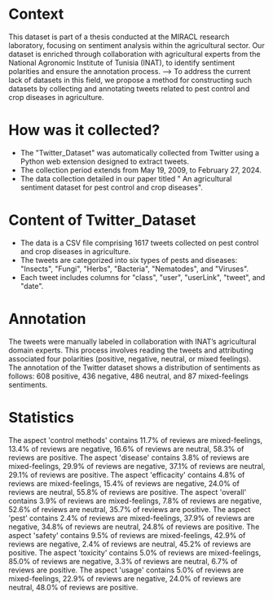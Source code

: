 # Context
This dataset is part of a thesis conducted at the MIRACL research laboratory, focusing on sentiment analysis within the agricultural sector. Our dataset is enriched through collaboration with agricultural experts from the National Agronomic Institute of Tunisia (INAT), to identify sentiment polarities and ensure the annotation process. 
--> To address the current lack of datasets in this field, we propose a method for constructing such datasets by collecting and annotating tweets related to pest control and crop diseases in agriculture.

# How was it collected?
- The "Twitter_Dataset" was automatically collected from Twitter using a Python web extension designed to extract tweets.
- The collection period extends from May 19, 2009, to February 27, 2024.
- The data collection detailed in our paper titled " An agricultural sentiment dataset for pest control
and crop diseases".

# Content of Twitter_Dataset
- The data is a CSV file comprising 1617 tweets collected on pest control and crop diseases in agriculture.
- The tweets are categorized into six types of pests and diseases: "Insects", "Fungi", "Herbs", "Bacteria", "Nematodes", and "Viruses".
- Each tweet includes columns for "class", "user", "userLink", "tweet", and "date".

# Annotation
The tweets were manually labeled in collaboration with INAT’s agricultural domain experts. This process involves reading the tweets
and attributing associated four polarities (positive, negative, neutral, or mixed feelings).
The annotation of the Twitter dataset shows a distribution of sentiments as follows: 608 positive, 436 negative, 486 neutral, and 87 mixed-feelings sentiments.

# Statistics
The aspect 'control methods' contains 11.7% of reviews are mixed-feelings, 13.4% of reviews are negative, 16.6% of reviews are neutral, 58.3% of reviews are positive.
The aspect 'disease' contains 3.8% of reviews are mixed-feelings, 29.9% of reviews are negative, 37.1% of reviews are neutral, 29.1% of reviews are positive.
The aspect 'efficacity' contains 4.8% of reviews are mixed-feelings, 15.4% of reviews are negative, 24.0% of reviews are neutral, 55.8% of reviews are positive.
The aspect 'overall' contains 3.9% of reviews are mixed-feelings, 7.8% of reviews are negative, 52.6% of reviews are neutral, 35.7% of reviews are positive.
The aspect 'pest' contains 2.4% of reviews are mixed-feelings, 37.9% of reviews are negative, 34.8% of reviews are neutral, 24.8% of reviews are positive.
The aspect 'safety' contains 9.5% of reviews are mixed-feelings, 42.9% of reviews are negative, 2.4% of reviews are neutral, 45.2% of reviews are positive.
The aspect 'toxicity' contains 5.0% of reviews are mixed-feelings, 85.0% of reviews are negative, 3.3% of reviews are neutral, 6.7% of reviews are positive.
The aspect 'usage' contains 5.0% of reviews are mixed-feelings, 22.9% of reviews are negative, 24.0% of reviews are neutral, 48.0% of reviews are positive.
